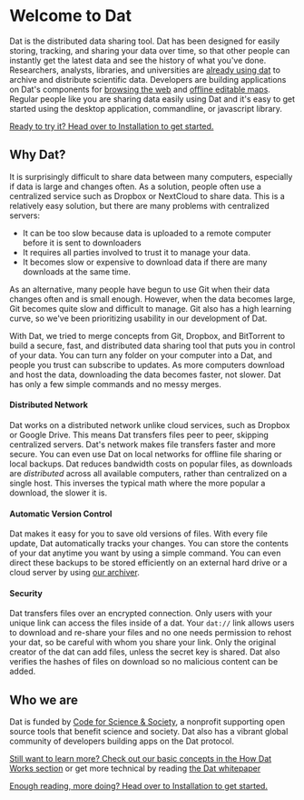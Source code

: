 # Welcome to Dat

Dat is the distributed data sharing tool. Dat has been designed for easily storing, tracking, and sharing your data over time, so that other people can instantly get the latest data and see the history of what you've done. Researchers, analysts, libraries, and universities are [already using dat](https://www.nytimes.com/2017/03/06/science/donald-trump-data-rescue-science.html) to archive and distribute scientific data. Developers are building applications on Dat's components for [browsing the web](beakerbrowser.com) and [offline editable maps](https://www.digital-democracy.org/blog/update-from-the-ecuadorian-amazon/). Regular people like you are sharing data easily using Dat and it's easy to get started using the desktop application, commandline, or javascript library.

[Ready to try it? Head over to Installation to get started.](/install)

## Why Dat?

It is surprisingly difficult to share data between many computers, especially if data is large and changes often. As a solution, people often use a centralized service such as Dropbox or NextCloud to share data. This is a relatively easy solution, but there are many problems with centralized servers:

  * It can be too slow because data is uploaded to a remote computer before it is sent to downloaders
  * It requires all parties involved to trust it to manage your data.
  * It becomes slow or expensive to download data if there are many downloads at the same time.

As an alternative, many people have begun to use Git when their data changes often and is small enough. However, when the data becomes large, Git becomes quite slow and difficult to manage. Git also has a high learning curve, so we've been prioritizing usability in our development of Dat.

With Dat, we tried to merge concepts from Git, Dropbox, and BitTorrent to build a secure, fast, and distributed data sharing tool that puts you in control of your data. You can turn any folder on your computer into a Dat, and people you trust can subscribe to updates. As more computers download and host the data, downloading the data becomes faster, not slower. Dat has only a few simple commands and no messy merges.

#### Distributed Network

Dat works on a distributed network unlike cloud services, such as Dropbox or Google Drive. This means Dat transfers files peer to peer, skipping centralized servers. Dat's network makes file transfers faster and more secure. You can even use Dat on local networks for offline file sharing or local backups. Dat reduces bandwidth costs on popular files, as downloads are *distributed* across all available computers, rather than centralized on a single host. This inverses the typical math where the more popular a download, the slower it is.

#### Automatic Version Control

Dat makes it easy for you to save old versions of files. With every file update, Dat automatically tracks your changes. You can store the contents of your dat anytime you want by using a simple command. You can even direct these backups to be stored efficiently on an external hard drive or a cloud server by using [our archiver](/on-a-server).

#### Security

Dat transfers files over an encrypted connection. Only users with your unique link can access the files inside of a dat. Your `dat://` link allows users to download and re-share your files and no one needs permission to rehost your dat, so be careful with whom you share your link. Only the original creator of the dat can add files, unless the secret key is shared. Dat also verifies the hashes of files on download so no malicious content can be added.

## Who we are

Dat is funded by [Code for Science & Society](https://codeforscience.org), a nonprofit supporting open source tools that benefit science and society. Dat also has a vibrant global community of developers building apps on the Dat protocol.

[Still want to learn more? Check out our basic concepts in the How Dat Works section](/concepts) or get more technical by reading [the Dat whitepaper](https://github.com/datproject/docs/blob/master/papers/dat-paper.pdf)

[Enough reading, more doing? Head over to Installation to get started.](/install)
